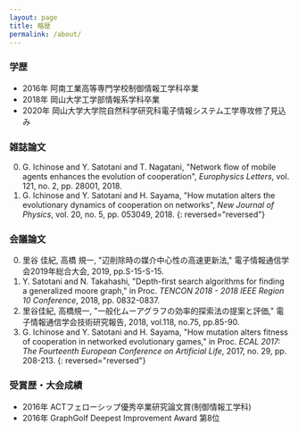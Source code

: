 ```yaml
---
layout: page
title: 略歴
permalink: /about/
---
```


### 学歴

* 2016年 阿南工業高等専門学校制御情報工学科卒業
* 2018年 岡山大学工学部情報系学科卒業
* 2020年 岡山大学大学院自然科学研究科電子情報システム工学専攻修了見込み

### 雑誌論文

0. G. Ichinose and Y. Satotani and T. Nagatani, "Network flow of mobile agents enhances the evolution of cooperation", *Europhysics Letters*, vol. 121, no. 2, pp. 28001, 2018.
0. G. Ichinose and Y. Satotani and H. Sayama, "How mutation alters the evolutionary dynamics of cooperation on networks", *New Journal of Physics*, vol. 20, no. 5, pp. 053049, 2018.
{: reversed="reversed"}

### 会議論文

0. 里谷 佳紀, 高橋 規一, "辺削除時の媒介中心性の高速更新法," 電子情報通信学会2019年総合大会, 2019, pp.S-15-S-15.
0. Y. Satotani and N. Takahashi, "Depth-first search algorithms for finding a generalized moore graph," in Proc. *TENCON 2018 - 2018 IEEE Region 10 Conference*, 2018, pp. 0832-0837.
0. 里谷佳紀, 高橋規一, "一般化ムーアグラフの効率的探索法の提案と評価," 電子情報通信学会技術研究報告, 2018, vol.118, no.75, pp.85-90.
0. G. Ichinose and Y. Satotani and H. Sayama, "How mutation alters fitness of cooperation in networked evolutionary games," in Proc. *ECAL 2017: The Fourteenth European Conference on Artificial Life*, 2017, no. 29, pp. 208-213.
{: reversed="reversed"}

### 受賞歴・大会成績

* 2016年 ACTフェローシップ優秀卒業研究論文賞(制御情報工学科)
* 2016年 GraphGolf Deepest Improvement Award 第8位
